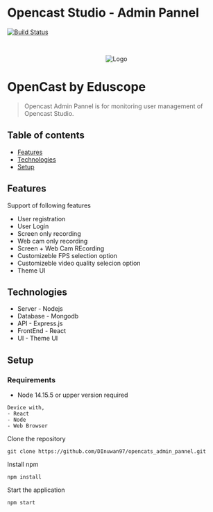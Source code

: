 Opencast Studio - Admin Pannel
===============================

[![Build Status](https://travis-ci.com/elan-ev/opencast-studio.svg?branch=master)
](https://travis-ci.com/elan-ev/opencast-studio)

<br />
<p align="center">
  <a>
    <img src="https://drive.google.com/uc?export=view&id=1ej5eOJO3LV4_fbPLle7d-753AR9AX2tz" alt="Logo" >
  </a>
  
# OpenCast by Eduscope
> Opencast Admin Pannel is for monitoring user management of Opencast Studio.

## Table of contents
* [Features](#features)
* [Technologies](#Technologies)
* [Setup](#setup)

## Features
Support of following features
* User registration
* User Login
* Screen only recording
* Web cam only recording
* Screen + Web Cam REcording
* Customizeble FPS selection option
* Customizeble video quality selecion option
* Theme UI

## Technologies
* Server - Nodejs
* Database - Mongodb
* API - Express.js
* FrontEnd - React
* UI - Theme UI

## Setup

### Requirements 
- Node 14.15.5 or upper version required
```
Device with, 
- React
- Node
- Web Browser
```
Clone the repository
```
git clone https://github.com/DInuwan97/opencats_admin_pannel.git
```
Install npm
```
npm install
```
Start the application
```
npm start
```


